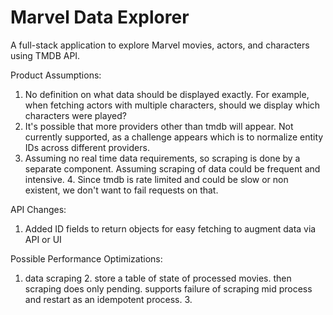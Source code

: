 # Marvel Data Explorer

A full-stack application to explore Marvel movies, actors, and characters using TMDB API.


Product Assumptions:

1. No definition on what data should be displayed exactly. For example, when fetching actors with multiple characters, should we display which characters were played?
2. It's possible that more providers other than tmdb will appear. Not currently supported, as a challenge appears which is to normalize entity IDs across different providers. 
3. Assuming no real time data requirements, so scraping is done by a separate component. Assuming scraping of data could be frequent and intensive.
   4. Since tmdb is rate limited and could be slow or non existent, we don't want to fail requests on that.

API Changes:
1. Added ID fields to return objects for easy fetching to augment data via API or UI

Possible Performance Optimizations:
1. data scraping
   2. store a table of state of processed movies. then scraping does only pending. supports failure of scraping mid process and restart as an idempotent process.
   3. 
